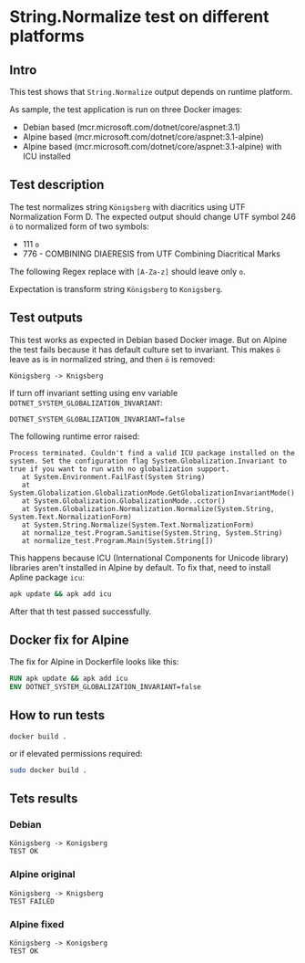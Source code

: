 # String.Normalize test on different platforms

## Intro

This test shows that `String.Normalize` output depends on runtime platform.

As sample, the test application is run on three Docker images:

- Debian based (mcr.microsoft.com/dotnet/core/aspnet:3.1)
- Alpine based (mcr.microsoft.com/dotnet/core/aspnet:3.1-alpine)
- Alpine based (mcr.microsoft.com/dotnet/core/aspnet:3.1-alpine) with ICU installed

## Test description

The test normalizes string `Königsberg` with diacritics using UTF Normalization Form D.
The expected output should change UTF symbol 246 `ö` to normalized form of two symbols:
 - 111 `o`
 - 776 - COMBINING DIAERESIS from UTF Combining Diacritical Marks

 The following Regex replace with `[A-Za-z]` should leave only `o`.

Expectation is transform string `Königsberg` to `Konigsberg`.

## Test outputs

This test works as expected in Debian based Docker image. But on Alpine the test fails because it has default culture set to invariant. This makes `ö` leave as is in normalized string, and then `ö` is removed:

```
Königsberg -> Knigsberg
```

If turn off invariant setting using env variable `DOTNET_SYSTEM_GLOBALIZATION_INVARIANT`:

```
DOTNET_SYSTEM_GLOBALIZATION_INVARIANT=false
```

The following runtime error raised:

```
Process terminated. Couldn't find a valid ICU package installed on the system. Set the configuration flag System.Globalization.Invariant to true if you want to run with no globalization support.
   at System.Environment.FailFast(System String)
   at System.Globalization.GlobalizationMode.GetGlobalizationInvariantMode()
   at System.Globalization.GlobalizationMode..cctor()
   at System.Globalization.Normalization.Normalize(System.String, System.Text.NormalizationForm)
   at System.String.Normalize(System.Text.NormalizationForm)
   at normalize_test.Program.Sanitise(System.String, System.String)
   at normalize_test.Program.Main(System.String[])
```

This happens because ICU (International Components for Unicode library) libraries aren't installed in Alpine by default. To fix that, need to install Apline package `icu`:

```bash
apk update && apk add icu
```

After that th test passed successfully.

## Docker fix for Alpine

The fix for Alpine in Dockerfile looks like this:

```Dockerfile
RUN apk update && apk add icu
ENV DOTNET_SYSTEM_GLOBALIZATION_INVARIANT=false
```

## How to run tests

```
docker build .
```

or if elevated permissions required:

```bash
sudo docker build .
```

## Tets results

### Debian

```
Königsberg -> Konigsberg
TEST OK 
```

### Alpine original

```
Königsberg -> Knigsberg
TEST FAILED
```

### Alpine fixed

```
Königsberg -> Konigsberg
TEST OK 
```

